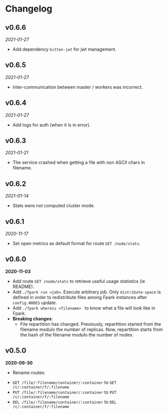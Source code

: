 # Changelog

## v0.6.6
*2021-01-27*
  - Add dependency `kitten-jwt` for jwt management.

## v0.6.5
*2021-01-27*
 - Inter-communication between master / workers was incorrect.

## v0.6.4
*2021-01-27*
 - Add logs for auth (when it is in error).

## v0.6.3
*2021-01-21*
  - The service crashed when getting a file with non ASCII chars in filename.

## v0.6.2
*2021-01-14*
  - Stats were not computed cluster mode.

## v0.6.1
*2020-11-17*
  - Set open metrics as default format for route `GET /node/stats`.

## v0.6.0
**2020-11-03**
  - Add route `GET /node/stats` to retrieve useful usage statistics (ie README).
  - Add `./fpark run <job>`. Execute arbitrary job. Only `distribute-space` is defined in order to redistribute files among Fpark instances after `config.NODES` update.
  - Add `./fpark whereis <filename> ` to know what a file will look like in Fpark.
  - **Breaking changes**:
    - File repartition has changed. Previously, repartition started from the filename modulo the number of replicas. Now, repartition starts from the hash of the filename modulo the number of nodes.

## v0.5.0
**2020-09-30**
 - Rename routes:
  + `GET /file/:filename/container/:container` to `GET /c/:container/f/:filename`
  + `PUT /file/:filename/container/:container` to `PUT /c/:container/f/:filename`
  + `DEL /file/:filename/container/:container` to `DEL /c/:container/f/:filename`
